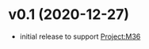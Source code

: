 # v0.1 (2020-12-27)

* initial release to support [Project:M36](https://github.com/agentm/project-m36)
	
